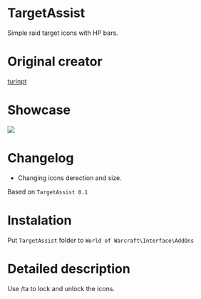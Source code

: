 # TargetAssist
Simple raid target icons with HP bars.

# Original creator
[turinpt](https://github.com/turinpt/TargetAssist)

# Showcase
![](http://imagehost.spark-media.ru/iu/37/5B/375BC725-F8DD-ABB1-90E6-741B9EED278A.png)

# Changelog
* Changing icons derection and size.

Based on `TargetAssist 0.1`

# Instalation
Put `TargetAssist` folder to `World of Warcraft\Interface\AddOns`

# Detailed description
Use /ta to lock and unlock the icons.
